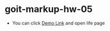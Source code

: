 # goit-markup-hw-05

- You can click [Demo Link](https://ivanpovich.github.io/goit-markup-hw-05/)
  and open life page

